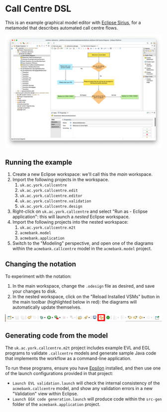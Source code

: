 # Call Centre DSL

This is an example graphical model editor with [Eclipse Sirius](https://eclipse.dev/sirius/), for a metamodel that describes automated call centre flows.

![](screenshots/callcentre-editor.png)

## Running the example

1. Create a new Eclipse workspace: we'll call this the *main* workspace.
1. Import the following projects in the workspace.
   1. `uk.ac.york.callcentre`
   1. `uk.ac.york.callcentre.edit`
   1. `uk.ac.york.callcentre.editor`
   1. `uk.ac.york.callcentre.validation`
   1. `uk.ac.york.callcentre.design`
1. Right-click on `uk.ac.york.callcentre` and select "Run as - Eclipse application": this will launch a *nested* Eclipse workspace.
1. Import the following projects into the nested workspace:
   1. `uk.ac.york.callcentre.m2t`
   1. `acmebank.model`
   1. `acmebank.application`
1. Switch to the "Modeling" perspective, and open one of the diagrams within the `acmebank.callcentre` model in the `acmebank.model` project.

## Changing the notation

To experiment with the notation:

1. In the main workspace, change the `.odesign` file as desired, and save your changes to disk.
1. In the nested workspace, click on the "Reload Installed VSMs" button in the main toolbar (highlighted below in red): the diagrams will automatically update themselves.

![Screenshot of Eclipse toolbar with "Reload Installed VSMs" highlighted](./screenshots/reload-vsms.png)

## Generating code from the model

The `uk.ac.york.callcentre.m2t` project includes example EVL and EGL programs to validate `.callcentre` models and generate sample Java code that implements the workflow as a command-line application.

To run these programs, ensure you have [Epsilon](https://eclipse.dev/epsilon/) installed, and then use one of the launch configurations provided in that project:

* `Launch EVL validation.launch` will check the internal consistency of the `acmebank.callcentre` model, and show any validation errors in a new "Validation" view within Eclipse.
* `Launch EGX code generation.launch` will produce code within the `src-gen` folder of the `acmebank.application` project.